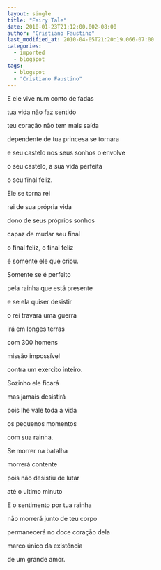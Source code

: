 ```yaml
---
layout: single
title: "Fairy Tale"
date: 2010-01-23T21:12:00.002-08:00
author: "Cristiano Faustino"
last_modified_at: 2010-04-05T21:20:19.066-07:00
categories:
  - imported
  - blogspot
tags:
  - blogspot
  - "Cristiano Faustino"
---
```


E ele vive num conto de fadas

tua vida não faz sentido

teu coração não tem mais saída

dependente de tua princesa se tornara

e seu castelo nos seus sonhos o envolve

o seu castelo, a sua vida perfeita

o seu final feliz.



Ele se torna rei

rei de sua própria vida

dono de seus próprios sonhos

capaz de mudar seu final

o final feliz, o final feliz

é somente ele que criou.



Somente se é perfeito

pela rainha que está presente 

e se ela quiser desistir

o rei travará uma guerra

irá em longes terras

com 300 homens

missão impossível

contra um exercito inteiro.



Sozinho ele ficará

mas jamais desistirá

pois lhe vale toda a vida

os pequenos momentos

com sua rainha.



Se morrer na batalha

morrerá contente

pois não desistiu de lutar

até o ultimo minuto



E o sentimento por tua rainha

não morrerá junto de teu corpo

permanecerá no doce coração dela

marco único da existência

de um grande amor.